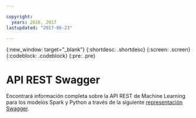 ```yaml
---

copyright:
  years: 2016, 2017
lastupdated: "2017-06-23"

---
```


{:new_window: target="_blank"}
{:shortdesc: .shortdesc}
{:screen: .screen}
{:codeblock: .codeblock}
{:pre: .pre}

# API REST Swagger


Encontrará información completa sobre la API REST de Machine Learning para los modelos Spark y Python a través de la siguiente [representación Swagger](http://watson-ml-api.mybluemix.net/).
